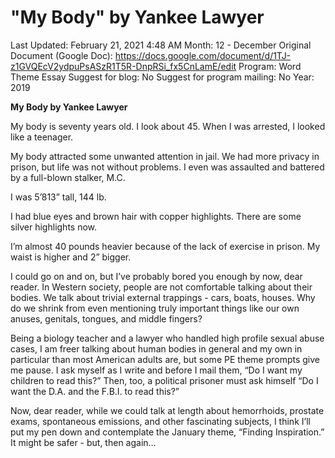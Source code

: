 # "My Body" by Yankee Lawyer

Last Updated: February 21, 2021 4:48 AM
Month: 12 - December
Original Document (Google Doc): https://docs.google.com/document/d/1TJ-z1GVQEcV2ydpuPsASzR1T5R-DnpRSi_fx5CnLamE/edit
Program: Word Theme Essay
Suggest for blog: No
Suggest for program mailing: No
Year: 2019

**My Body by Yankee Lawyer**

My body is seventy years old. I look about 45. When I was arrested, I looked like a teenager.

My body attracted some unwanted attention in jail. We had more privacy in prison, but life was not without problems. I even was assaulted and battered by a full-blown stalker, M.C.

I was 5’813” tall, 144 lb.

I had blue eyes and brown hair with copper highlights. There are some silver highlights now.

I’m almost 40 pounds heavier because of the lack of exercise in prison. My waist is higher and 2” bigger.

I could go on and on, but I’ve probably bored you enough by now, dear reader. In Western society, people are not comfortable talking about their bodies. We talk about trivial external trappings - cars, boats, houses. Why do we shrink from even mentioning truly important things like our own anuses, genitals, tongues, and middle fingers?

Being a biology teacher and a lawyer who handled high profile sexual abuse cases, I am freer talking about human bodies in general and my own in particular than most American adults are, but some PE theme prompts give me pause. I ask myself as I write and before I mail them, “Do I want my children to read this?” Then, too, a political prisoner must ask himself “Do I want the D.A. and the F.B.I. to read this?”

Now, dear reader, while we could talk at length about hemorrhoids, prostate exams, spontaneous emissions, and other fascinating subjects, I think I’ll put my pen down and contemplate the January theme, “Finding Inspiration.” It might be safer - but, then again…